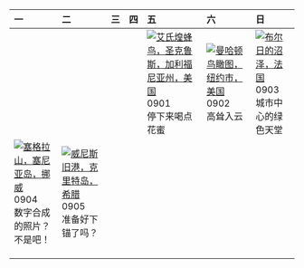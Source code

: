 | 一                                                                                                                                                                                      | 二                                                                                                                                                                                     | 三   | 四   | 五                                                                                                                                                                                         | 六                                                                                                                                                                                         | 日                                                                                                                                                                                    |
|:---------------------------------------------------------------------------------------------------------------------------------------------------------------------------------------|:--------------------------------------------------------------------------------------------------------------------------------------------------------------------------------------|:----|:----|:------------------------------------------------------------------------------------------------------------------------------------------------------------------------------------------|:------------------------------------------------------------------------------------------------------------------------------------------------------------------------------------------|:-------------------------------------------------------------------------------------------------------------------------------------------------------------------------------------|
|                                                                                                                                                                                        |                                                                                                                                                                                       |     |     | [![](https://www.bing.com/th?id=OHR.TinyHummer_ZH-CN9853929957_320x240.jpg '艾氏煌蜂鸟，圣克鲁斯，加利福尼亚州，美国')](https://www.bing.com/th?id=OHR.TinyHummer_ZH-CN9853929957_UHD.jpg)<br>0901<br>停下来喝点花蜜 | [![](https://www.bing.com/th?id=OHR.ManhattanAerial_ZH-CN0036686873_320x240.jpg '曼哈顿鸟瞰图，纽约市，美国')](https://www.bing.com/th?id=OHR.ManhattanAerial_ZH-CN0036686873_UHD.jpg)<br>0902<br>高耸入云 | [![](https://www.bing.com/th?id=OHR.BourgesMarsh_ZH-CN0505354655_320x240.jpg '布尔日的沼泽，法国')](https://www.bing.com/th?id=OHR.BourgesMarsh_ZH-CN0505354655_UHD.jpg)<br>0903<br>城市中心的绿色天堂 |
| [![](https://www.bing.com/th?id=OHR.MountSegla_ZH-CN0758615745_320x240.jpg '塞格拉山，塞尼亚岛，挪威')](https://www.bing.com/th?id=OHR.MountSegla_ZH-CN0758615745_UHD.jpg)<br>0904<br>数字合成的照片？不是吧！ | [![](https://www.bing.com/th?id=OHR.CreteHarbor_ZH-CN0937533372_320x240.jpg '威尼斯旧港，克里特岛，希腊')](https://www.bing.com/th?id=OHR.CreteHarbor_ZH-CN0937533372_UHD.jpg)<br>0905<br>准备好下锚了吗？ |     |     |                                                                                                                                                                                           |                                                                                                                                                                                           |                                                                                                                                                                                      |
|                                                                                                                                                                                        |                                                                                                                                                                                       |     |     |                                                                                                                                                                                           |                                                                                                                                                                                           |                                                                                                                                                                                      |
|                                                                                                                                                                                        |                                                                                                                                                                                       |     |     |                                                                                                                                                                                           |                                                                                                                                                                                           |                                                                                                                                                                                      |
|                                                                                                                                                                                        |                                                                                                                                                                                       |     |     |                                                                                                                                                                                           |                                                                                                                                                                                           |                                                                                                                                                                                      |